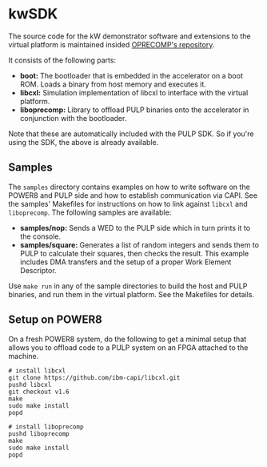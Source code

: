 # kwSDK

The source code for the kW demonstrator software and extensions to the virtual platform is maintained insided [OPRECOMP's repository](https://github.com/oprecomp/micro-benchmarks/tree/master/kw).

It consists of the following parts:

- **boot:** The bootloader that is embedded in the accelerator on a boot ROM. Loads a binary from host memory and executes it.
- **libcxl:** Simulation implementation of libcxl to interface with the virtual platform.
- **liboprecomp:** Library to offload PULP binaries onto the accelerator in conjunction with the bootloader.

Note that these are automatically included with the PULP SDK. So if you're using the SDK, the above is already available.


## Samples

The `samples` directory contains examples on how to write software on the POWER8 and PULP side and how to establish communication via CAPI. See the samples' Makefiles for instructions on how to link against `libcxl` and `liboprecomp`. The following samples are available:

- **samples/nop:** Sends a WED to the PULP side which in turn prints it to the console.
- **samples/square:** Generates a list of random integers and sends them to PULP to calculate their squares, then checks the result. This example includes DMA transfers and the setup of a proper Work Element Descriptor.

Use `make run` in any of the sample directories to build the host and PULP binaries, and run them in the virtual platform. See the Makefiles for details.


## Setup on POWER8

On a fresh POWER8 system, do the following to get a minimal setup that allows you to offload code to a PULP system on an FPGA attached to the machine.

    # install libcxl
    git clone https://github.com/ibm-capi/libcxl.git
    pushd libcxl
    git checkout v1.6
    make
    sudo make install
    popd

    # install liboprecomp
    pushd liboprecomp
    make
    sudo make install
    popd